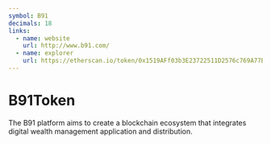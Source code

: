 ```yaml
---
symbol: B91
decimals: 18
links:
  - name: website
    url: http://www.b91.com/
  - name: explorer
    url: https://etherscan.io/token/0x1519AFf03b3E23722511D2576c769A77Baf09580
---
```


# B91Token

The B91 platform aims to create a blockchain ecosystem that integrates digital wealth management application and distribution.
